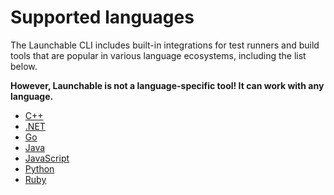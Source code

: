 # Supported languages

The Launchable CLI includes built-in integrations for test runners and build tools that are popular in various language ecosystems, including the list below.

**However, Launchable is not a language-specific tool! It can work with any language.**

* [C++](c-plus-plus.md)
* [.NET](dotnet.md)
* [Go](go.md)
* [Java](java.md)
* [JavaScript](javascript.md)
* [Python](python.md)
* [Ruby](ruby.md)
